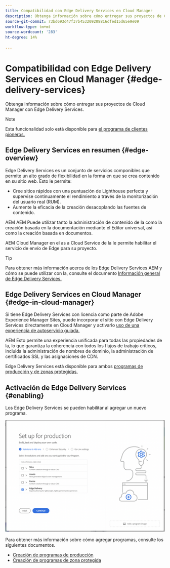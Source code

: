 ```yaml
---
title: Compatibilidad con Edge Delivery Services en Cloud Manager
description: Obtenga información sobre cómo entregar sus proyectos de Cloud Manager con Edge Delivery Services.
source-git-commit: 73bd693d47f37b453209208816dfed15d65e9e09
workflow-type: tm+mt
source-wordcount: '283'
ht-degree: 14%

---
```



# Compatibilidad con Edge Delivery Services en Cloud Manager {#edge-delivery-services}

Obtenga información sobre cómo entregar sus proyectos de Cloud Manager con Edge Delivery Services.

>[!NOTE]
>
>Esta funcionalidad solo está disponible para [el programa de clientes pioneros.](/help/implementing/cloud-manager/release-notes/current.md#early-adoption)

## Edge Delivery Services en resumen {#edge-overview}

Edge Delivery Services es un conjunto de servicios componibles que permite un alto grado de flexibilidad en la forma en que se crea contenido en su sitio web. Esto le permite:

* Cree sitios rápidos con una puntuación de Lighthouse perfecta y supervise continuamente el rendimiento a través de la monitorización del usuario real (RUM).
* Aumente la eficacia de la creación desacoplando las fuentes de contenido.

AEM AEM Puede utilizar tanto la administración de contenido de la como la creación basada en la documentación mediante el Editor universal, así como la creación basada en documentos.

AEM Cloud Manager en el as a Cloud Service de la le permite habilitar el servicio de envío de Edge para su proyecto.

>[!TIP]
>
>Para obtener más información acerca de los Edge Delivery Services AEM y cómo se puede utilizar con la, consulte el documento [Información general de Edge Delivery Services.](/help/edge/overview.md)

## Edge Delivery Services en Cloud Manager {#edge-in-cloud-manager}

Si tiene Edge Delivery Services con licencia como parte de Adobe Experience Manager Sites, puede incorporar el sitio con Edge Delivery Services directamente en Cloud Manager y activarlo [uso de una experiencia de autoservicio guiada.](/help/implementing/cloud-manager/managing-code/private-repositories.md)

AEM Esto permite una experiencia unificada para todas las propiedades de la, lo que garantiza la coherencia con todos los flujos de trabajo críticos, incluida la administración de nombres de dominio, la administración de certificados SSL y las asignaciones de CDN.

Edge Delivery Services está disponible para ambos [programas de producción y de zonas protegidas.](/help/implementing/cloud-manager/getting-access-to-aem-in-cloud/program-types.md)

## Activación de Edge Delivery Services {#enabling}

Los Edge Delivery Services se pueden habilitar al agregar un nuevo programa.

![Agregar un programa de producción con Edge Delivery Services](assets/add-production-program-with-edge.png)

Para obtener más información sobre cómo agregar programas, consulte los siguientes documentos.

* [Creación de programas de producción](/help/implementing/cloud-manager/getting-access-to-aem-in-cloud/creating-production-programs.md)
* [Creación de programas de zona protegida](/help/implementing/cloud-manager/getting-access-to-aem-in-cloud/creating-sandbox-programs.md)
